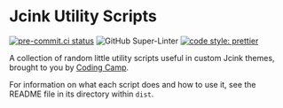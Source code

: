 # Jcink Utility Scripts

[![pre-commit.ci status](https://results.pre-commit.ci/badge/github/coding-camp-canteen/jcink-utility-scripts/main.svg)](https://results.pre-commit.ci/latest/github/coding-camp-canteen/jcink-utility-scripts/main) ![GitHub Super-Linter](https://github.com/coding-camp-canteen/jcink-utility-scripts/workflows/linter.yml/badge.svg) [![code style: prettier](https://img.shields.io/badge/code_style-prettier-ff69b4.svg)](https://github.com/prettier/prettier)

A collection of random little utility scripts useful in custom Jcink themes, brought to you by [Coding Camp](https://coding-camp.tumblr.com).

For information on what each script does and how to use it, see the README file in its directory within `dist`.
